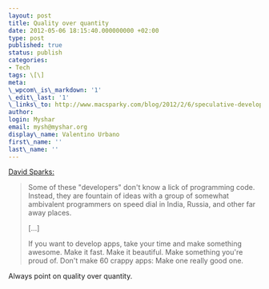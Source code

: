 ```yaml
---
layout: post
title: Quality over quantity
date: 2012-05-06 18:15:40.000000000 +02:00
type: post
published: true
status: publish
categories:
- Tech
tags: \[\]
meta:
\_wpcom\_is\_markdown: '1'
\_edit\_last: '1'
\_links\_to: http://www.macsparky.com/blog/2012/2/6/speculative-developers.html
author:
login: Myshar
email: mysh@myshar.org
display\_name: Valentino Urbano
first\_name: ''
last\_name: ''
---
```


[David Sparks:][0]

> Some of these "developers" don't know a lick of programming code. Instead, they are fountain of ideas with a group of somewhat ambivalent programmers on speed dial in India, Russia, and other far away places.
> 
> \[...\]
> 
> If you want to develop apps, take your time and make something awesome. Make it fast. Make it beautiful. Make something you're proud of. Don't make 60 crappy apps: Make one really good one.

Always point on quality over quantity.


[0]: http://www.macsparky.com/blog/2012/2/6/speculative-developers.html